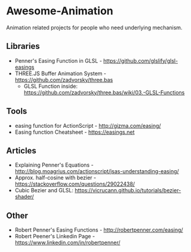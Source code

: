 # Awesome-Animation

Animation related projects for people who need underlying mechanism.

## Libraries
 * Penner's Easing Function in GLSL - https://github.com/glslify/glsl-easings
 * THREE.JS Buffer Animation System - https://github.com/zadvorsky/three.bas
   - GLSL Function inside: https://github.com/zadvorsky/three.bas/wiki/03.-GLSL-Functions

## Tools
 * easing function for ActionScript - http://gizma.com/easing/
 * Easing function Cheatsheet - https://easings.net

## Articles
 * Explaining Penner's Equations - http://blog.moagrius.com/actionscript/jsas-understanding-easing/
 * Approx. half-cosine with bezier - https://stackoverflow.com/questions/29022438/
 * Cubic Bezier and GLSL: https://vicrucann.github.io/tutorials/bezier-shader/

## Other
 * Robert Penner's Easing Functions - http://robertpenner.com/easing/
 * Robert Peener's Linkedin Page - https://www.linkedin.com/in/robertpenner/
